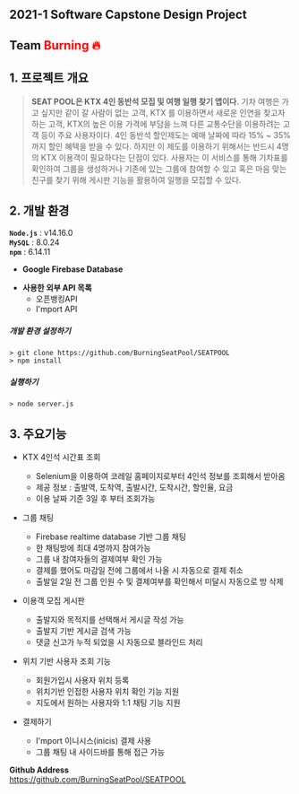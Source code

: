 ## 2021-1 Software Capstone Design Project
## Team<span style="color:red"> Burning 🔥</span>
## 1. 프로젝트 개요
> **SEAT POOL은 KTX 4인 동반석 모집 및 여행 일행 찾기 앱이다.** 기차 여행은 가고 싶지만 같이 갈 사람이 없는 고객, KTX 를 이용하면서 새로운 인연을 찾고자 하는 고객, KTX의 높은 이용 가격에 부담을 느껴 다른 교통수단을 이용하려는 고객 등이 주요 사용자이다. 4인 동반석 할인제도는 예매 날짜에 따라 15% ~ 35% 까지 할인 혜택을 받을 수 있다. 하지만 이 제도를 이용하기 위해서는 반드시 4명의 KTX 이용객이 필요하다는 단점이 있다. 사용자는 이 서비스를 통해 기차표를 확인하여 그룹을 생성하거나 기존에 있는 그룹에 참여할 수 있고 혹은 마음 맞는 친구를 찾기 위해 게시판 기능을 활용하여 일행을 모집할 수 있다.

## 2. 개발 환경
**`Node.js`** : v14.16.0      
**`MySQL`** : 8.0.24      
**`npm`** : 6.14.11      
- **Google Firebase Database**
* **사용한 외부 API 목록**
    * 오픈뱅킹API
    * I'mport API 

##### 개발 환경 설정하기
    > git clone https://github.com/BurningSeatPool/SEATPOOL
    > npm install
##### 실행하기
    > node server.js

## 3. 주요기능
- KTX 4인석 시간표 조회
    - Selenium을 이용하여 코레일 홈페이지로부터 4인석 정보를 조회해서 받아옴
    - 제공 정보 : 출발역, 도착역, 출발시간, 도착시간, 할인율, 요금
    - 이용 날짜 기준 3일 후 부터 조회가능

- 그룹 채팅
    - Firebase realtime database 기반 그룹 채팅
    - 한 채팅방에 최대 4명까지 참여가능
    - 그룹 내 참여자들의 결제여부 확인 가능
    - 결제를 했어도 마감일 전에 그룹에서 나올 시 자동으로 결제 취소
    - 출발일 2일 전 그룹 인원 수 및 결제여부를 확인해서 미달시 자동으로 방 삭제

- 이용객 모집 게시판
    - 출발지와 목적지를 선택해서 게시글 작성 가능
    - 출발지 기반 게시글 검색 가능
    - 댓글 신고가 누적 되었을 시 자동으로 블라인드 처리    

- 위치 기반 사용자 조회 기능
    - 회원가입시 사용자 위치 등록
    - 위치기반 인접한 사용자 위치 확인 기능 지원
    - 지도에서 원하는 사용자와 1:1 채팅 기능 지원

- 결제하기
    - I'mport 이니시스(inicis) 결제 사용
    - 그룹 채팅 내 사이드바를 통해 접근 가능





**Github Address**     
https://github.com/BurningSeatPool/SEATPOOL

